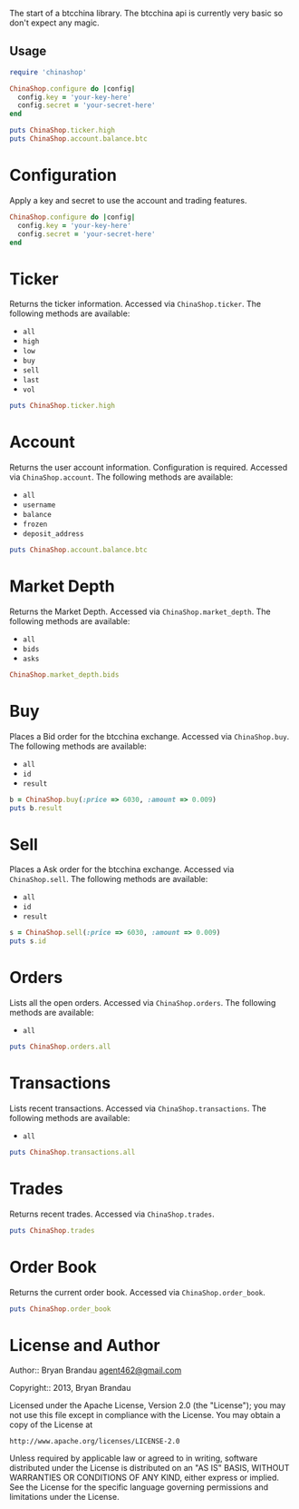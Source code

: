 The start of a btcchina library.  The btcchina api is currently very basic so don't expect any magic.

Usage
--------
````ruby
require 'chinashop'

ChinaShop.configure do |config|
  config.key = 'your-key-here'
  config.secret = 'your-secret-here'
end

puts ChinaShop.ticker.high
puts ChinaShop.account.balance.btc
````

# Configuration
Apply a key and secret to use the account and trading features.

````ruby
ChinaShop.configure do |config|
  config.key = 'your-key-here'
  config.secret = 'your-secret-here'
end
````

# Ticker

Returns the ticker information.  Accessed via `ChinaShop.ticker`. The following methods are available:

* `all`
* `high`
* `low`
* `buy`
* `sell`
* `last`
* `vol`    

````ruby
puts ChinaShop.ticker.high
````

# Account

Returns the user account information.  Configuration is required.  Accessed via `ChinaShop.account`. The following methods are available:
* `all`
* `username`
* `balance`
* `frozen`
* `deposit_address`

````ruby
puts ChinaShop.account.balance.btc
````
# Market Depth

Returns the Market Depth.  Accessed via `ChinaShop.market_depth`. The following methods are available:
* `all`
* `bids`
* `asks`

````ruby
ChinaShop.market_depth.bids
````

# Buy

Places a Bid order for the btcchina exchange.  Accessed via `ChinaShop.buy`. The following methods are available:
* `all`
* `id`
* `result`

````ruby
b = ChinaShop.buy(:price => 6030, :amount => 0.009)
puts b.result
````

# Sell

Places a Ask order for the btcchina exchange.  Accessed via `ChinaShop.sell`. The following methods are available:
* `all`
* `id`
* `result`

````ruby
s = ChinaShop.sell(:price => 6030, :amount => 0.009)
puts s.id
````

# Orders

Lists all the open orders.  Accessed via `ChinaShop.orders`. The following methods are available:
* `all`

````ruby
puts ChinaShop.orders.all
````

# Transactions

Lists recent transactions.  Accessed via `ChinaShop.transactions`. The following methods are available:
* `all`

````ruby
puts ChinaShop.transactions.all
````

# Trades

Returns recent trades.  Accessed via `ChinaShop.trades`.

````ruby
puts ChinaShop.trades
````

# Order Book

Returns the current order book.  Accessed via `ChinaShop.order_book`.

````ruby
puts ChinaShop.order_book
````


License and Author
==================
Author:: Bryan Brandau <agent462@gmail.com>

Copyright:: 2013, Bryan Brandau

Licensed under the Apache License, Version 2.0 (the "License");
you may not use this file except in compliance with the License.
You may obtain a copy of the License at

    http://www.apache.org/licenses/LICENSE-2.0

Unless required by applicable law or agreed to in writing, software
distributed under the License is distributed on an "AS IS" BASIS,
WITHOUT WARRANTIES OR CONDITIONS OF ANY KIND, either express or implied.
See the License for the specific language governing permissions and
limitations under the License.
